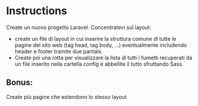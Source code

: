 # Instructions
Create un nuovo progetto Laravel.
Concentratevi sul layout: 
- create un file di layout in cui inserire la struttura comune di tutte le pagine del sito web (tag head, tag body, ...) eventualmente includendo header e footer tramite due partials.
- Create poi una rotta per visualizzare la lista di tutti i fumetti recuperati da un file inserito nella cartella config e abbellite il tutto sfruttando Sass.

## Bonus:
Create più pagine che estendono lo stesso layout